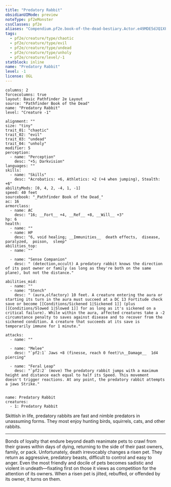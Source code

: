 ```yaml
---
title: "Predatory Rabbit"
obsidianUIMode: preview
noteType: pf2eMonster
cssClasses: pf2e
aliases: "Compendium.pf2e.book-of-the-dead-bestiary.Actor.e49MDE5dJQ1XFq3O" 
tags:
  - pf2e/creature/type/chaotic
  - pf2e/creature/type/evil
  - pf2e/creature/type/undead
  - pf2e/creature/type/unholy
  - pf2e/creature/level/-1
statblock: inline
name: "Predatory Rabbit"
level: -1
license: OGL
---
```


```statblock
columns: 2
forcecolumns: true
layout: Basic Pathfinder 2e Layout
source: "Pathfinder Book of the Dead"
name: "Predatory Rabbit"
level: "Creature -1"

alignment: ""
size: "tiny"
trait_01: "chaotic"
trait_02: "evil"
trait_03: "undead"
trait_04: "unholy"
modifier: 5
perception:
  - name: "Perception"
    desc: "+5; Darkvision"
languages: ""
skills:
  - name: "Skills"
    desc: "Acrobatics: +6, Athletics: +2 (+4 when jumping), Stealth: +6"
abilityMods: [0, 4, 2, -4, 1, -1]
speed: 40 feet
sourcebook: "_Pathfinder Book of the Dead_"
ac: 16
armorclass:
  - name: AC
    desc: "16; __Fort__ +4, __Ref__ +8, __Will__ +3"
hp: 6
health:
  - name: ""
  - name: HP
    desc: "6, void healing; __Immunities__  death effects,  disease,  paralyzed,  poison,  sleep"
abilities_top:
  - name: ""

  - name: "Sense Companion"
    desc: " (detection,occult) A predatory rabbit knows the direction of its past owner or family (as long as they're both on the same plane), but not the distance."

abilities_mid:
  - name: ""
  - name: "Stench"
    desc: " (aura,olfactory) 10 feet. A creature entering the aura or starting its turn in the aura must succeed at a DC 13 Fortitude check save or become [[Conditions/Sickened 1|Sickened 1]] (plus [[Conditions/Slowed 1|Slowed 1]] for as long as it's sickened on a critical failure). While within the aura, affected creatures take a -2 circumstance penalty to saves against disease and to recover from the sickened condition. A creature that succeeds at its save is temporarily immune for 1 minute."

attacks:
  - name: ""

  - name: "Melee"
    desc: "`pf2:1` Jaws +8 (finesse, reach 0 feet)\n__Damage__  1d4 piercing"

  - name: "Feral Leap"
    desc: "`pf2:2` (move) The predatory rabbit jumps with a maximum height and distance each equal to half its Speed. This movement doesn't trigger reactions. At any point, the predatory rabbit attempts a jaws Strike."
 
```

```encounter-table
name: Predatory Rabbit
creatures:
  - 1: Predatory Rabbit
```



Skittish in life, predatory rabbits are fast and nimble predators in unassuming forms. They most enjoy hunting birds, squirrels, cats, and other rabbits.

* * *

Bonds of loyalty that endure beyond death reanimate pets to crawl from their graves within days of dying, returning to the side of their past owners, family, or pack. Unfortunately, death irrevocably changes a risen pet. They return as aggressive, predatory beasts, difficult to control and easy to anger. Even the most friendly and docile of pets becomes sadistic and violent in undeath—fixating first on those it views as competition for the attention of its owners. When a risen pet is jilted, rebuffed, or offended by its owner, it turns on them.
